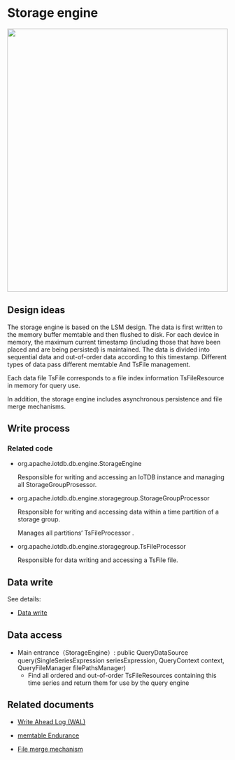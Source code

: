 <!--

    Licensed to the Apache Software Foundation (ASF) under one
    or more contributor license agreements.  See the NOTICE file
    distributed with this work for additional information
    regarding copyright ownership.  The ASF licenses this file
    to you under the Apache License, Version 2.0 (the
    "License"); you may not use this file except in compliance
    with the License.  You may obtain a copy of the License at
    
        http://www.apache.org/licenses/LICENSE-2.0
    
    Unless required by applicable law or agreed to in writing,
    software distributed under the License is distributed on an
    "AS IS" BASIS, WITHOUT WARRANTIES OR CONDITIONS OF ANY
    KIND, either express or implied.  See the License for the
    specific language governing permissions and limitations
    under the License.

-->

# Storage engine

<img style="width:100%; max-width:800px; max-height:600px; margin-left:auto; margin-right:auto; display:block;" src="https://user-images.githubusercontent.com/19167280/73625255-03fe2680-467f-11ea-91ae-64407ef1125c.png">

## Design ideas

The storage engine is based on the LSM design. The data is first written to the memory buffer memtable and then flushed to disk. For each device in memory, the maximum current timestamp (including those that have been placed and are being persisted) is maintained. The data is divided into sequential data and out-of-order data according to this timestamp. Different types of data pass different memtable And TsFile management.

Each data file TsFile corresponds to a file index information TsFileResource in memory for query use.

In addition, the storage engine includes asynchronous persistence and file merge mechanisms.

## Write process

### Related code

* org.apache.iotdb.db.engine.StorageEngine

  Responsible for writing and accessing an IoTDB instance and managing all StorageGroupProsessor.

* org.apache.iotdb.db.engine.storagegroup.StorageGroupProcessor

  Responsible for writing and accessing data within a time partition of a storage group. 

  Manages all partitions‘ TsFileProcessor .

* org.apache.iotdb.db.engine.storagegroup.TsFileProcessor

  Responsible for data writing and accessing a TsFile file.

## Data write
See details:
* [Data write](/#/SystemDesign/progress/chap4/sec6)

## Data access

* Main entrance（StorageEngine）: public QueryDataSource query(SingleSeriesExpression seriesExpression, QueryContext context,
  ​    QueryFileManager filePathsManager)
  ​    
	* Find all ordered and out-of-order TsFileResources containing this time series and return them for use by the query engine

## Related documents

* [Write Ahead Log (WAL)](/#/SystemDesign/progress/chap4/sec2)

* [memtable Endurance](/#/SystemDesign/progress/chap4/sec3)

* [File merge mechanism](/#/SystemDesign/progress/chap4/sec4)